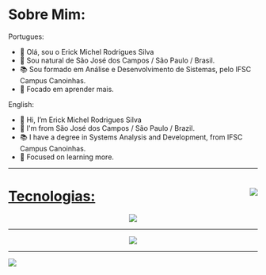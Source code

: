 # Sobre Mim:
Portugues:
- 👋 Olá, sou o Erick Michel Rodrigues Silva
- 🏡 Sou natural de São José dos Campos / São Paulo / Brasil.
- 📚 Sou formado em Análise e Desenvolvimento de Sistemas, pelo IFSC Campus Canoinhas.
- 💾 Focado em aprender mais.

English:
- 👋 Hi, I’m Erick Michel Rodrigues Silva
- 🏡 I'm from São José dos Campos / São Paulo / Brazil.
- 📚 I have a degree in Systems Analysis and Development, from IFSC Campus Canoinhas.
- 💾 Focused on learning more.

----

<a href="https://github.com/michel172002">
<img align="right" src="https://github-readme-stats.vercel.app/api/top-langs/?username=michel172002&langs_count=7&theme=transparent"/>
  
# Tecnologias:
<p align="center">
  <a href="https://skillicons.dev">
    <img src="https://skillicons.dev/icons?i=java,spring,angular,typescript,html,css,aws,git,docker" />
  </a>
</p>

----
<div align="center">
    <img src="https://github-readme-stats.vercel.app/api?username=michel172002&show_icons=true&theme=transparent"/>
</div>

----
[![](https://visitcount.itsvg.in/api?id=michel172002&label=Profile%20Views&color=0&icon=6&pretty=true)](https://visitcount.itsvg.in)
  
